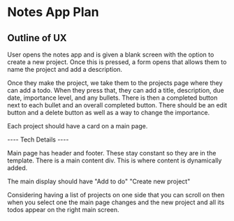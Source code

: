 # Notes App Plan

## Outline of UX
User opens the notes app and is given a blank screen with the option to create a new 
project. Once this is pressed, a form opens that allows them to name the project and add a description. 

Once they make the project, we take them to the projects page where they can add a todo. When they press that, they can add a title, description, due date, importance level, and any bullets.
There is then a completed button next to each bullet and an overall completed button. There should be an edit button and a delete button as well as a way to change the importance.

Each project should have a card on a main page.

---- Tech Details ----

Main page has header and footer. These stay constant so they are in the template. There is a main content div. This is where content is dynamically added.

The main display should have "Add to do" "Create new project" 

Considering having a list of projects on one side that you can scroll on then when you select one the main page changes and the new project and all its todos appear on the right main screen.